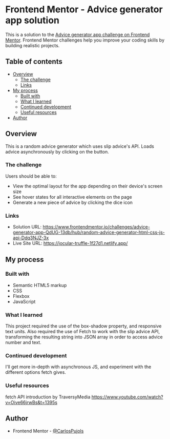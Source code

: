 # Frontend Mentor - Advice generator app solution

This is a solution to the [Advice generator app challenge on Frontend Mentor](https://www.frontendmentor.io/challenges/advice-generator-app-QdUG-13db). Frontend Mentor challenges help you improve your coding skills by building realistic projects.

## Table of contents

- [Overview](#overview)
  - [The challenge](#the-challenge)
  - [Links](#links)
- [My process](#my-process)
  - [Built with](#built-with)
  - [What I learned](#what-i-learned)
  - [Continued development](#continued-development)
  - [Useful resources](#useful-resources)
- [Author](#author)


## Overview

This is a random advice generator which uses slip advice's API. Loads advice asynchronously by clicking on the button.

### The challenge

Users should be able to:

- View the optimal layout for the app depending on their device's screen size
- See hover states for all interactive elements on the page
- Generate a new piece of advice by clicking the dice icon

### Links

- Solution URL: https://www.frontendmentor.io/challenges/advice-generator-app-QdUG-13db/hub/random-advice-generator-html-css-js-api-Ddq3NJZ-3x
- Live Site URL: https://jocular-truffle-1f27d1.netlify.app/

## My process

### Built with

- Semantic HTML5 markup
- CSS
- Flexbox
- JavaScript


### What I learned

This project required the use of the box-shadow property, and responsive text units. Also required the use of Fetch to work with the slip advice API, transforming the resulting string into JSON array in order to access advice number and text.

### Continued development

I'll get more in-depth with asynchronous JS, and experiment with the different options fetch gives.

### Useful resources

fetch API introduction by TraversyMedia https://www.youtube.com/watch?v=Oive66jrwBs&t=1395s

## Author


- Frontend Mentor - [@CarlosPujols](https://www.frontendmentor.io/profile/CarlosPujols)
